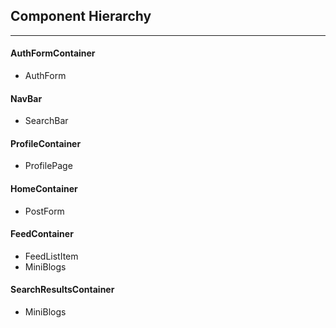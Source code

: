 ## Component Hierarchy
-----
#### AuthFormContainer
- AuthForm

#### NavBar
- SearchBar

#### ProfileContainer
- ProfilePage

#### HomeContainer
- PostForm

#### FeedContainer
- FeedListItem
 - MiniBlogs

#### SearchResultsContainer
- MiniBlogs


<!-- on posts#index do parsing of currentusers followings on server side and only send feed posts -->

